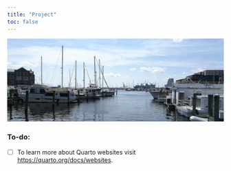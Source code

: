 ```yaml
---
title: "Project"
toc: false
---
```


![](https://raw.githubusercontent.com/chenh19/Quarto/refs/heads/main/images/header.jpg)

### To-do:

- [ ] To learn more about Quarto websites visit <https://quarto.org/docs/websites>.
